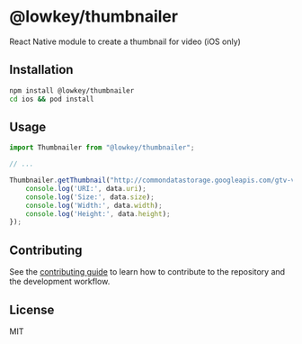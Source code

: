 # @lowkey/thumbnailer

React Native module to create a thumbnail for video (iOS only)

## Installation

```sh
npm install @lowkey/thumbnailer
cd ios && pod install
```

## Usage

```js
import Thumbnailer from "@lowkey/thumbnailer";

// ...

Thumbnailer.getThumbnail("http://commondatastorage.googleapis.com/gtv-videos-bucket/sample/ForBiggerBlazes.mp4", (error, data) => {
    console.log('URI:', data.uri);
    console.log('Size:', data.size);
    console.log('Width:', data.width);
    console.log('Height:', data.height);
});
```

## Contributing

See the [contributing guide](CONTRIBUTING.md) to learn how to contribute to the repository and the development workflow.

## License

MIT

